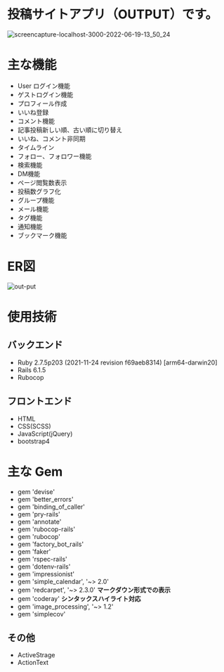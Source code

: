 # 投稿サイトアプリ（OUTPUT）です。

![screencapture-localhost-3000-2022-06-19-13_50_24](https://user-images.githubusercontent.com/99533616/174467841-9585b6eb-f161-4d05-85ec-2999e37f4644.jpg)



# 主な機能

* User ログイン機能
* ゲストログイン機能
* プロフィール作成
* いいね登録
* コメント機能
* 記事投稿新しい順、古い順に切り替え
* いいね、コメント非同期
* タイムライン
* フォロー、フォロワー機能
* 検索機能
* DM機能
* ページ閲覧数表示
* 投稿数グラフ化
* グループ機能
* メール機能
* タグ機能
* 通知機能
* ブックマーク機能


# ER図

![out-put](https://user-images.githubusercontent.com/99533616/176590594-209dc8b1-dfbd-4601-8b7b-dc8d4c6b9ded.png)



# 使用技術
## バックエンド
 * Ruby 2.7.5p203 (2021-11-24 revision f69aeb8314) [arm64-darwin20]
 * Rails 6.1.5
 * Rubocop
## フロントエンド
* HTML
* CSS(SCSS)
* JavaScript(jQuery)
* bootstrap4

# 主な Gem
* gem 'devise'
* gem 'better_errors'
* gem 'binding_of_caller'
* gem 'pry-rails'
* gem 'annotate'
* gem 'rubocop-rails'
* gem 'rubocop'
* gem 'factory_bot_rails'
* gem 'faker'
* gem 'rspec-rails'
* gem 'dotenv-rails'
* gem 'impressionist'
* gem 'simple_calendar', '~> 2.0'
* gem 'redcarpet', '~> 2.3.0'  **マークダウン形式での表示**
* gem 'coderay'                **シンタックスハイライト対応**
* gem 'image_processing', '~> 1.2'
* gem 'simplecov'

## その他
* ActiveStrage
* ActionText
